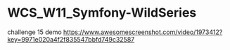 # WCS_W11_Symfony-WildSeries

challenge 15 demo https://www.awesomescreenshot.com/video/1973412?key=9971e020a4f2f835547bbfd749c32587
